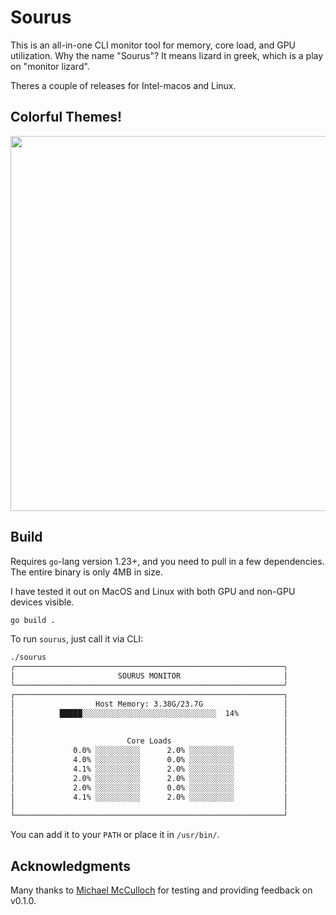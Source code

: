 # Sourus

This is an all-in-one CLI monitor tool for memory, core load, and GPU utilization.
Why the name "Sourus"? It means lizard in greek, which is a play on "monitor lizard".

Theres a couple of releases for Intel-macos and Linux. 

## Colorful Themes! 

<img src="https://github.com/user-attachments/assets/00310bd6-8a58-44a0-8dfc-7c1e114c75b3" width="600" />

## Build 

Requires `go`-lang version 1.23+, and you need to pull in a few dependencies. The entire binary is only 4MB in size.

I have tested it out on MacOS and Linux with both GPU and non-GPU devices visible.

```bash
go build .
```

To run `sourus`, just call it via CLI:

```bash
./sourus 
╭────────────────────────────────────────────────────────────╮
│                       SOURUS MONITOR                       │
╰────────────────────────────────────────────────────────────╯
┌────────────────────────────────────────────────────────────┐
│                  Host Memory: 3.38G/23.7G                  │
│          █████░░░░░░░░░░░░░░░░░░░░░░░░░░░░░░  14%          │
│                                                            │
│                                                            │
│                         Core Loads                         │
│             0.0% ░░░░░░░░░░      2.0% ░░░░░░░░░░           │
│             4.0% ░░░░░░░░░░      0.0% ░░░░░░░░░░           │
│             4.1% ░░░░░░░░░░      2.0% ░░░░░░░░░░           │
│             2.0% ░░░░░░░░░░      2.0% ░░░░░░░░░░           │
│             2.0% ░░░░░░░░░░      0.0% ░░░░░░░░░░           │
│             4.1% ░░░░░░░░░░      2.0% ░░░░░░░░░░           │
│                                                            │
└────────────────────────────────────────────────────────────┘
```

You can add it to your `PATH` or place it in  `/usr/bin/`.


## Acknowledgments 

Many thanks to [Michael McCulloch](https://github.com/MichaelMcCulloch) for testing and providing feedback on v0.1.0. 
